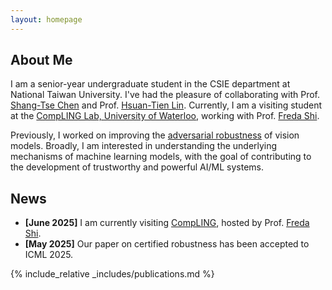 ```yaml
---
layout: homepage
---
```


## About Me

I am a senior-year undergraduate student in the CSIE department at National Taiwan University.
I've had the pleasure of collaborating with Prof. [Shang-Tse Chen](https://www.csie.ntu.edu.tw/~stchen/) and Prof. [Hsuan-Tien Lin](https://www.csie.ntu.edu.tw/~htlin/).
Currently, I am a visiting student at the [CompLING Lab, University of Waterloo](https://compling-wat.com/),
working with Prof. [Freda Shi](https://cs.uwaterloo.ca/~fhs/).

Previously, I worked on improving the [adversarial robustness](https://nicholas.carlini.com/writing/2019/all-adversarial-example-papers.html) of vision models.
Broadly, I am interested in understanding the underlying mechanisms of machine learning models, with the goal of contributing to the development of trustworthy and powerful AI/ML systems.

<!-- ## Research Interests

- **Computer Vision:** 
- **Machine Learning:** -->

## News

- **[June 2025]** I am currently visiting
 [CompLING](https://compling-wat.com/), hosted by Prof. [Freda Shi](https://cs.uwaterloo.ca/~fhs/).
- **[May 2025]** Our paper on certified robustness has been accepted to ICML 2025.


{% include_relative _includes/publications.md %}

<!-- {% include_relative _includes/services.md %} -->
